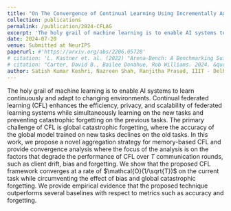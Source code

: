 ```yaml
---
title: "On The Convergence of Continual Learning Using Incrementally Aggregated Gradients"
collection: publications
permalink: /publication/2024-CFLAG
excerpt: 'The holy grail of machine learning is to enable AI systems to learn continuously and adapt to changing environments. Continual federated learning (CFL) enhances the efficiency, privacy, and scalability of federated learning systems while simultaneously learning on the new tasks and preventing catastrophic forgetting on the previous tasks. The primary challenge of CFL is global catastrophic forgetting, where the accuracy of the global model trained on new tasks declines on the old tasks. In this work, we propose a novel aggregation strategy for memory-based CFL and provide convergence analysis where the focus of the analysis is on the factors that degrade the performance of CFL over $T$ communication rounds, such as client drift, bias and forgetting. We show that the proposed CFL framework converges at a rate of $\mathcal{O}(1/\sqrt{T})$ on the current task while circumventing the effect of bias and global catastrophic forgetting. We provide empirical evidence that the proposed technique outperforms several baselines with respect to metrics such as accuracy and forgetting.'
date: 2024-07-20
venue: Submitted at NeurIPS
paperurl: #'https://arxiv.org/abs/2206.05728'
# citation: 'L. Kastner et. al. (2022) "Arena-Bench: A Benchmarking Suite for Obstacle Avoidance Approaches in Highly Dynamic Environments" Robotics and Automation Letters.'
# citation: "Carter, David B., Bailee Donahue, Rob Williams. 2024. &quot;Border Barriers and Illicit Trade Flows.&quot; <i>International Studies Quarterly</i>. 68(3). doi:10.1093/isq/sqae094"
author: Satish Kumar Keshri, Nazreen Shah, Ranjitha Prasad, IIIT - Delhi
---
```

The holy grail of machine learning is to enable AI systems to learn continuously and adapt to changing environments. Continual federated learning (CFL) enhances the efficiency, privacy, and scalability of federated learning systems while simultaneously learning on the new tasks and preventing catastrophic forgetting on the previous tasks. The primary challenge of CFL is global catastrophic forgetting, where the accuracy of the global model trained on new tasks declines on the old tasks. In this work, we propose a novel aggregation strategy for memory-based CFL and provide convergence analysis where the focus of the analysis is on the factors that degrade the performance of CFL over $T$ communication rounds, such as client drift, bias and forgetting. We show that the proposed CFL framework converges at a rate of $\mathcal{O}(1/\sqrt{T})$ on the current task while circumventing the effect of bias and global catastrophic forgetting. We provide empirical evidence that the proposed technique outperforms several baselines with respect to metrics such as accuracy and forgetting.

<!-- [Download paper here](https://arxiv.org/abs/2206.05728) -->

<!-- Recommended citation: L. Kastner et. al. (2022) "Arena-Bench: A Benchmarking Suite for Obstacle Avoidance Approaches in Highly Dynamic Environments" Robotics and Automation Letters. -->